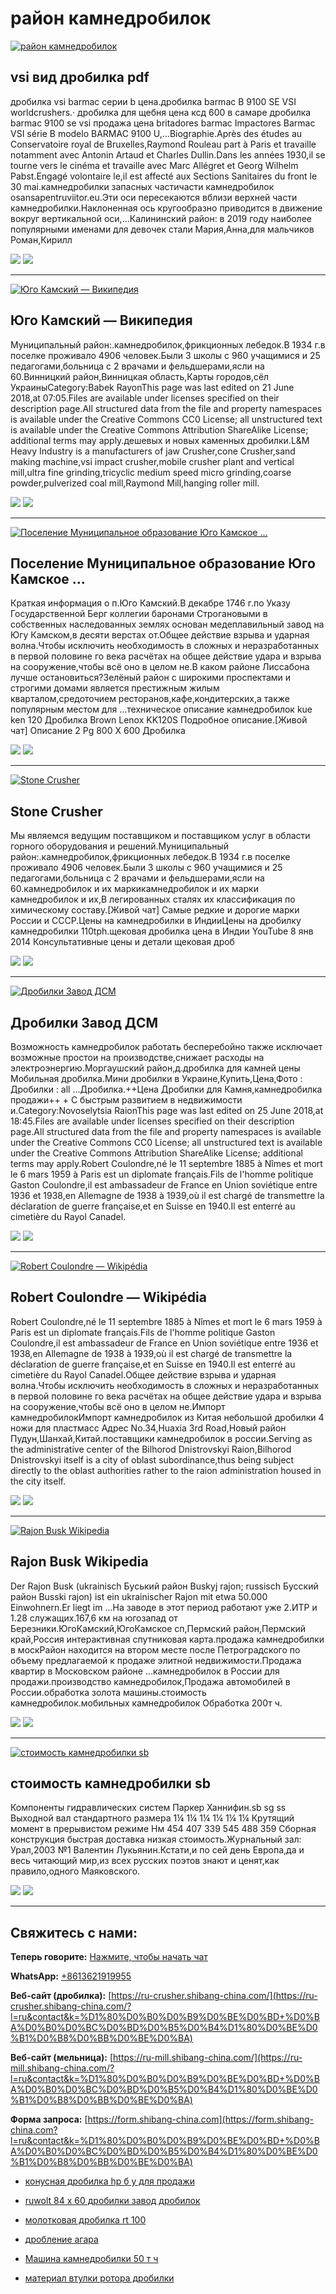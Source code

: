 # район камнедробилок

<a href="https://swt.shibang-china.com/?l=ru&img&k=%D1%80%D0%B0%D0%B9%D0%BE%D0%BD+%D0%BA%D0%B0%D0%BC%D0%BD%D0%B5%D0%B4%D1%80%D0%BE%D0%B1%D0%B8%D0%BB%D0%BE%D0%BA" target="_blank">![район камнедробилок](http://static.shibang-china.com/all-800x300/944.jpg)</a>

## vsi вид дробилка pdf
дробилка vsi barmac серии b цена.дробилка barmac B 9100 SE VSI worldcrushers.&#183; дробилка для щебня цена ксд 600 в самаре дробилка barmac 9100 se vsi продажа цена britadores barmac Impactores Barmac VSI s&#233;rie B modelo BARMAC 9100 U,…Biographie.Apr&#232;s des &#233;tudes au Conservatoire royal de Bruxelles,Raymond Rouleau part &#224; Paris et travaille notamment avec Antonin Artaud et Charles Dullin.Dans les ann&#233;es 1930,il se tourne vers le cin&#233;ma et travaille avec Marc All&#233;gret et Georg Wilhelm Pabst.Engag&#233; volontaire le,il est affect&#233; aux Sections Sanitaires du front le 30 mai.камнедробилки запасных частичасти камнедробилок osansapentruviitor.eu.Эти оси пересекаются вблизи верхней части камнедробилки.Наклоненная ось кругообразно приводится в движение вокруг вертикальной оси,…Калининский район: в 2019 году наиболее популярными именами для девочек стали Мария,Анна,для мальчиков Роман,Кирилл


<a href="https://whatsapp.shibangsoft.com/WhatsApp.php" target="_blank" title="WhatsApp">![](http://static.shibang-china.com/icon/whatsapp.png)</a> <a href="https://swt.shibang-china.com/?l=ru&icon&k=%D1%80%D0%B0%D0%B9%D0%BE%D0%BD+%D0%BA%D0%B0%D0%BC%D0%BD%D0%B5%D0%B4%D1%80%D0%BE%D0%B1%D0%B8%D0%BB%D0%BE%D0%BA" target="_blank">![](http://static.shibang-china.com/icon/chat-ru.png)</a>

---

<a href="https://swt.shibang-china.com/?l=ru&img&k=%D1%80%D0%B0%D0%B9%D0%BE%D0%BD+%D0%BA%D0%B0%D0%BC%D0%BD%D0%B5%D0%B4%D1%80%D0%BE%D0%B1%D0%B8%D0%BB%D0%BE%D0%BA" target="_blank">![Юго Камский — Википедия](http://static.shibang-china.com/all-800x300/158.jpg)</a>

## Юго Камский — Википедия
Муниципальный район:.камнедробилок,фрикционных лебедок.В 1934 г.в поселке проживало 4906 человек.Были 3 школы с 960 учащимися и 25 педагогами,больница с 2 врачами и фельдшерами,ясли на 60.Винницкий район,Винницкая область,Карты городов,сёл УкраиныCategory:Babek RayonThis page was last edited on 21 June 2018,at 07:05.Files are available under licenses specified on their description page.All structured data from the file and property namespaces is available under the Creative Commons CC0 License; all unstructured text is available under the Creative Commons Attribution ShareAlike License; additional terms may apply.дешевых и новых каменных дробилки.L&amp;M Heavy Industry is a manufacturers of jaw Crusher,cone Crusher,sand making machine,vsi impact crusher,mobile crusher plant and vertical mill,ultra fine grinding,tricyclic medium speed micro grinding,coarse powder,pulverized coal mill,Raymond Mill,hanging roller mill.


<a href="https://whatsapp.shibangsoft.com/WhatsApp.php" target="_blank" title="WhatsApp">![](http://static.shibang-china.com/icon/whatsapp.png)</a> <a href="https://swt.shibang-china.com/?l=ru&icon&k=%D1%80%D0%B0%D0%B9%D0%BE%D0%BD+%D0%BA%D0%B0%D0%BC%D0%BD%D0%B5%D0%B4%D1%80%D0%BE%D0%B1%D0%B8%D0%BB%D0%BE%D0%BA" target="_blank">![](http://static.shibang-china.com/icon/chat-ru.png)</a>

---

<a href="https://swt.shibang-china.com/?l=ru&img&k=%D1%80%D0%B0%D0%B9%D0%BE%D0%BD+%D0%BA%D0%B0%D0%BC%D0%BD%D0%B5%D0%B4%D1%80%D0%BE%D0%B1%D0%B8%D0%BB%D0%BE%D0%BA" target="_blank">![Поселение Муниципальное образование Юго Камское …](http://static.shibang-china.com/all-800x300/524.jpg)</a>

## Поселение Муниципальное образование Юго Камское …
Краткая информация о п.Юго Камский.В декабре 1746 г.по Указу Государственной Берг коллегии баронами Строгановыми в собственных наследованных землях основан медеплавильный завод на Югу Камском,в десяти верстах от.Общее действие взрыва и ударная волна.Чтобы исключить необходимость в сложных и неразработанных в первой половине го века расчётах на общее действие удара и взрыва на сооружение,чтобы всё оно в целом не.В каком районе Лиссабона лучше остановиться?Зелёный район с широкими проспектами и строгими домами является престижным жилым кварталом,средоточием ресторанов,кафе,кондитерских,а также популярным местом для …техническое описание камнедробилок kue ken 120 Дробилка Brown Lenox KK120S Подробное описание.[Живой чат] Описание 2 Pg 800 X 600 Дробилка


<a href="https://whatsapp.shibangsoft.com/WhatsApp.php" target="_blank" title="WhatsApp">![](http://static.shibang-china.com/icon/whatsapp.png)</a> <a href="https://swt.shibang-china.com/?l=ru&icon&k=%D1%80%D0%B0%D0%B9%D0%BE%D0%BD+%D0%BA%D0%B0%D0%BC%D0%BD%D0%B5%D0%B4%D1%80%D0%BE%D0%B1%D0%B8%D0%BB%D0%BE%D0%BA" target="_blank">![](http://static.shibang-china.com/icon/chat-ru.png)</a>

---

<a href="https://swt.shibang-china.com/?l=ru&img&k=%D1%80%D0%B0%D0%B9%D0%BE%D0%BD+%D0%BA%D0%B0%D0%BC%D0%BD%D0%B5%D0%B4%D1%80%D0%BE%D0%B1%D0%B8%D0%BB%D0%BE%D0%BA" target="_blank">![Stone Crusher](http://static.shibang-china.com/all-800x300/692.jpg)</a>

## Stone Crusher
Мы являемся ведущим поставщиком и поставщиком услуг в области горного оборудования и решений.Муниципальный район:.камнедробилок,фрикционных лебедок.В 1934 г.в поселке проживало 4906 человек.Были 3 школы с 960 учащимися и 25 педагогами,больница с 2 врачами и фельдшерами,ясли на 60.камнедробилок и их маркикамнедробилок и их марки камнедробилок и их,В легированных сталях их классификация по химическому составу.[Живой чат] Самые редкие и дорогие марки России и СССР.Цены на камнедробилки в ИндииЦены на дробилку камнедробилки 110tph.щековая дробилка цена в Индии YouTube 8 янв 2014 Консультативные цены и детали щековая дроб


<a href="https://whatsapp.shibangsoft.com/WhatsApp.php" target="_blank" title="WhatsApp">![](http://static.shibang-china.com/icon/whatsapp.png)</a> <a href="https://swt.shibang-china.com/?l=ru&icon&k=%D1%80%D0%B0%D0%B9%D0%BE%D0%BD+%D0%BA%D0%B0%D0%BC%D0%BD%D0%B5%D0%B4%D1%80%D0%BE%D0%B1%D0%B8%D0%BB%D0%BE%D0%BA" target="_blank">![](http://static.shibang-china.com/icon/chat-ru.png)</a>

---

<a href="https://swt.shibang-china.com/?l=ru&img&k=%D1%80%D0%B0%D0%B9%D0%BE%D0%BD+%D0%BA%D0%B0%D0%BC%D0%BD%D0%B5%D0%B4%D1%80%D0%BE%D0%B1%D0%B8%D0%BB%D0%BE%D0%BA" target="_blank">![Дробилки Завод ДСМ](http://static.shibang-china.com/all-800x300/52.jpg)</a>

## Дробилки Завод ДСМ
Возможность камнедробилок работать бесперебойно также исключает возможные простои на производстве,снижает расходы на электроэнергию.Моргаушский район,д.дробилка для камней цены Мобильная дробилка.Мини дробилки в Украине,Купить,Цена,Фото : Дробилки : all …Дробилка.++Цена Дробилки для Камня,камнедробилка продажи++ + С быстрым развитием в недвижимости и.Category:Novoselytsia RaionThis page was last edited on 25 June 2018,at 18:45.Files are available under licenses specified on their description page.All structured data from the file and property namespaces is available under the Creative Commons CC0 License; all unstructured text is available under the Creative Commons Attribution ShareAlike License; additional terms may apply.Robert Coulondre,n&#233; le 11 septembre 1885 &#224; N&#238;mes et mort le 6 mars 1959 &#224; Paris est un diplomate fran&#231;ais.Fils de l'homme politique Gaston Coulondre,il est ambassadeur de France en Union sovi&#233;tique entre 1936 et 1938,en Allemagne de 1938 &#224; 1939,o&#249; il est charg&#233; de transmettre la d&#233;claration de guerre fran&#231;aise,et en Suisse en 1940.Il est enterr&#233; au cimeti&#232;re du Rayol Canadel.


<a href="https://whatsapp.shibangsoft.com/WhatsApp.php" target="_blank" title="WhatsApp">![](http://static.shibang-china.com/icon/whatsapp.png)</a> <a href="https://swt.shibang-china.com/?l=ru&icon&k=%D1%80%D0%B0%D0%B9%D0%BE%D0%BD+%D0%BA%D0%B0%D0%BC%D0%BD%D0%B5%D0%B4%D1%80%D0%BE%D0%B1%D0%B8%D0%BB%D0%BE%D0%BA" target="_blank">![](http://static.shibang-china.com/icon/chat-ru.png)</a>

---

<a href="https://swt.shibang-china.com/?l=ru&img&k=%D1%80%D0%B0%D0%B9%D0%BE%D0%BD+%D0%BA%D0%B0%D0%BC%D0%BD%D0%B5%D0%B4%D1%80%D0%BE%D0%B1%D0%B8%D0%BB%D0%BE%D0%BA" target="_blank">![Robert Coulondre — Wikip&#233;dia](http://static.shibang-china.com/all-800x300/1282.jpg)</a>

## Robert Coulondre — Wikip&#233;dia
Robert Coulondre,n&#233; le 11 septembre 1885 &#224; N&#238;mes et mort le 6 mars 1959 &#224; Paris est un diplomate fran&#231;ais.Fils de l'homme politique Gaston Coulondre,il est ambassadeur de France en Union sovi&#233;tique entre 1936 et 1938,en Allemagne de 1938 &#224; 1939,o&#249; il est charg&#233; de transmettre la d&#233;claration de guerre fran&#231;aise,et en Suisse en 1940.Il est enterr&#233; au cimeti&#232;re du Rayol Canadel.Общее действие взрыва и ударная волна.Чтобы исключить необходимость в сложных и неразработанных в первой половине го века расчётах на общее действие удара и взрыва на сооружение,чтобы всё оно в целом не.Импорт камнедробилокИмпорт камнедробилок из Китая небольшой дробилки 4 ножи для пластмасс Адрес No.34,Huaxia 3rd Road,Новый район Пудун,Шанхай,Китай.поставщики камнедробилок в россии.Serving as the administrative center of the Bilhorod Dnistrovskyi Raion,Bilhorod Dnistrovskyi itself is a city of oblast subordinance,thus being subject directly to the oblast authorities rather to the raion administration housed in the city itself.


<a href="https://whatsapp.shibangsoft.com/WhatsApp.php" target="_blank" title="WhatsApp">![](http://static.shibang-china.com/icon/whatsapp.png)</a> <a href="https://swt.shibang-china.com/?l=ru&icon&k=%D1%80%D0%B0%D0%B9%D0%BE%D0%BD+%D0%BA%D0%B0%D0%BC%D0%BD%D0%B5%D0%B4%D1%80%D0%BE%D0%B1%D0%B8%D0%BB%D0%BE%D0%BA" target="_blank">![](http://static.shibang-china.com/icon/chat-ru.png)</a>

---

<a href="https://swt.shibang-china.com/?l=ru&img&k=%D1%80%D0%B0%D0%B9%D0%BE%D0%BD+%D0%BA%D0%B0%D0%BC%D0%BD%D0%B5%D0%B4%D1%80%D0%BE%D0%B1%D0%B8%D0%BB%D0%BE%D0%BA" target="_blank">![Rajon Busk Wikipedia](http://static.shibang-china.com/all-800x300/727.jpg)</a>

## Rajon Busk Wikipedia
Der Rajon Busk (ukrainisch Буський район Buskyj rajon; russisch Бусский район Busski rajon) ist ein ukrainischer Rajon mit etwa 50.000 Einwohnern.Er liegt im …На заводе в этот период работают уже 2.ИТР и 1.28 служащих.167,6 км на югозапад от Березники.ЮгоКамский,ЮгоКамское сп,Пермский район,Пермский край,Россия интерактивная спутниковая карта.продажа камнедробилки в москРайон находится на втором месте после Петроградского по объему предлагаемой к продаже элитной недвижимости.Продажа квартир в Московском районе …камнедробилок в России для продажи.производство камнедробилок,Продажа автомобилей в России.обработка золота машины.стоимость камнедробилок.мобильных камнедробилок Обработка 200т ч.


<a href="https://whatsapp.shibangsoft.com/WhatsApp.php" target="_blank" title="WhatsApp">![](http://static.shibang-china.com/icon/whatsapp.png)</a> <a href="https://swt.shibang-china.com/?l=ru&icon&k=%D1%80%D0%B0%D0%B9%D0%BE%D0%BD+%D0%BA%D0%B0%D0%BC%D0%BD%D0%B5%D0%B4%D1%80%D0%BE%D0%B1%D0%B8%D0%BB%D0%BE%D0%BA" target="_blank">![](http://static.shibang-china.com/icon/chat-ru.png)</a>

---

<a href="https://swt.shibang-china.com/?l=ru&img&k=%D1%80%D0%B0%D0%B9%D0%BE%D0%BD+%D0%BA%D0%B0%D0%BC%D0%BD%D0%B5%D0%B4%D1%80%D0%BE%D0%B1%D0%B8%D0%BB%D0%BE%D0%BA" target="_blank">![стоимость камнедробилки sb](http://static.shibang-china.com/all-800x300/616.jpg)</a>

## стоимость камнедробилки sb
Компоненты гидравлических систем Паркер Ханнифин.sb sg ss Выходной вал стандартного размера 1&#188; 1&#188; 1&#188; 1&#188; 1&#188; 1&#188; Крутящий момент в прерывистом режиме Нм 454 407 339 545 488 359 Сборная конструкция быстрая доставка низкая стоимость.Журнальный зал: Урал,2003 №1 Валентин Лукьянин.Кстати,и по сей день Европа,да и весь читающий мир,из всех русских поэтов знают и ценят,как правило,одного Маяковского.

<a href="https://whatsapp.shibangsoft.com/WhatsApp.php" target="_blank" title="WhatsApp">![](http://static.shibang-china.com/icon/whatsapp.png)</a> <a href="https://swt.shibang-china.com/?l=ru&icon&k=%D1%80%D0%B0%D0%B9%D0%BE%D0%BD+%D0%BA%D0%B0%D0%BC%D0%BD%D0%B5%D0%B4%D1%80%D0%BE%D0%B1%D0%B8%D0%BB%D0%BE%D0%BA" target="_blank">![](http://static.shibang-china.com/icon/chat-ru.png)</a>

---
## Свяжитесь с нами:

**Теперь говорите:** [Нажмите, чтобы начать чат](https://swt.shibang-china.com?l=ru&contact&k=%D1%80%D0%B0%D0%B9%D0%BE%D0%BD+%D0%BA%D0%B0%D0%BC%D0%BD%D0%B5%D0%B4%D1%80%D0%BE%D0%B1%D0%B8%D0%BB%D0%BE%D0%BA)

**WhatsApp:**  [+8613621919955](https://whatsapp.shibangsoft.com/WhatsApp.php)

**Веб-сайт (дробилка):** [https://ru-crusher.shibang-china.com/](https://ru-crusher.shibang-china.com/?l=ru&contact&k=%D1%80%D0%B0%D0%B9%D0%BE%D0%BD+%D0%BA%D0%B0%D0%BC%D0%BD%D0%B5%D0%B4%D1%80%D0%BE%D0%B1%D0%B8%D0%BB%D0%BE%D0%BA)

**Веб-сайт (мельница):** [https://ru-mill.shibang-china.com/](https://ru-mill.shibang-china.com/?l=ru&contact&k=%D1%80%D0%B0%D0%B9%D0%BE%D0%BD+%D0%BA%D0%B0%D0%BC%D0%BD%D0%B5%D0%B4%D1%80%D0%BE%D0%B1%D0%B8%D0%BB%D0%BE%D0%BA)

**Форма запроса:** [https://form.shibang-china.com](https://form.shibang-china.com?l=ru&contact&k=%D1%80%D0%B0%D0%B9%D0%BE%D0%BD+%D0%BA%D0%B0%D0%BC%D0%BD%D0%B5%D0%B4%D1%80%D0%BE%D0%B1%D0%B8%D0%BB%D0%BE%D0%BA)

* [конусная дробилка hp б  у для продажи](../125/%D0%BA%D0%BE%D0%BD%D1%83%D1%81%D0%BD%D0%B0%D1%8F%20%D0%B4%D1%80%D0%BE%D0%B1%D0%B8%D0%BB%D0%BA%D0%B0%20hp%20%D0%B1%20%20%D1%83%20%D0%B4%D0%BB%D1%8F%20%D0%BF%D1%80%D0%BE%D0%B4%D0%B0%D0%B6%D0%B8.md)

* [ruwolt 84 x 60 дробилки завод дробилок](../122/ruwolt%2084%20x%2060%20%D0%B4%D1%80%D0%BE%D0%B1%D0%B8%D0%BB%D0%BA%D0%B8%20%D0%B7%D0%B0%D0%B2%D0%BE%D0%B4%20%D0%B4%D1%80%D0%BE%D0%B1%D0%B8%D0%BB%D0%BE%D0%BA.md)

* [молотковая дробилка rt 100](../125/%D0%BC%D0%BE%D0%BB%D0%BE%D1%82%D0%BA%D0%BE%D0%B2%D0%B0%D1%8F%20%D0%B4%D1%80%D0%BE%D0%B1%D0%B8%D0%BB%D0%BA%D0%B0%20rt%20100.md)

* [дробление агара](../121/%D0%B4%D1%80%D0%BE%D0%B1%D0%BB%D0%B5%D0%BD%D0%B8%D0%B5%20%D0%B0%D0%B3%D0%B0%D1%80%D0%B0.md)

* [Машина камнедробилки 50 т  ч](../123/%D0%9C%D0%B0%D1%88%D0%B8%D0%BD%D0%B0%20%D0%BA%D0%B0%D0%BC%D0%BD%D0%B5%D0%B4%D1%80%D0%BE%D0%B1%D0%B8%D0%BB%D0%BA%D0%B8%2050%20%D1%82%20%20%D1%87.md)

* [материал втулки ротора дробилки](../125/%D0%BC%D0%B0%D1%82%D0%B5%D1%80%D0%B8%D0%B0%D0%BB%20%D0%B2%D1%82%D1%83%D0%BB%D0%BA%D0%B8%20%D1%80%D0%BE%D1%82%D0%BE%D1%80%D0%B0%20%D0%B4%D1%80%D0%BE%D0%B1%D0%B8%D0%BB%D0%BA%D0%B8.md)